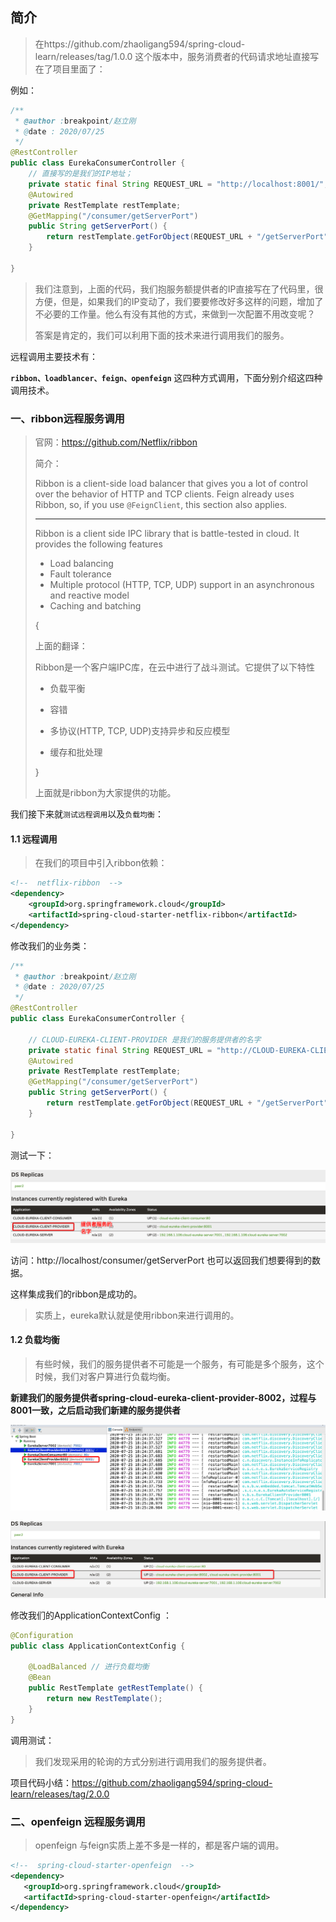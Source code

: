 ## 简介

> 在https://github.com/zhaoligang594/spring-cloud-learn/releases/tag/1.0.0 这个版本中，服务消费者的代码请求地址直接写在了项目里面了：

例如：

```java
/**
 * @author :breakpoint/赵立刚
 * @date : 2020/07/25
 */
@RestController
public class EurekaConsumerController {
  	// 直接写的是我们的IP地址；
    private static final String REQUEST_URL = "http://localhost:8001/";
    @Autowired
    private RestTemplate restTemplate;
    @GetMapping("/consumer/getServerPort")
    public String getServerPort() {
        return restTemplate.getForObject(REQUEST_URL + "/getServerPort", String.class);
    }

}
```

> 我们注意到，上面的代码，我们抱服务额提供者的IP直接写在了代码里，很方便，但是，如果我们的IP变动了，我们要要修改好多这样的问题，增加了不必要的工作量。他么有没有其他的方式，来做到一次配置不用改变呢？
>
> 答案是肯定的，我们可以利用下面的技术来进行调用我们的服务。

远程调用主要技术有：

**`ribbon、loadblancer、feign、openfeign`** 这四种方式调用，下面分别介绍这四种调用技术。

### 一、ribbon远程服务调用

> 官网：https://github.com/Netflix/ribbon
>
> 简介：
>
> Ribbon is a client-side load balancer that gives you a lot of control over the behavior of HTTP and TCP clients. Feign already uses Ribbon, so, if you use `@FeignClient`, this section also applies.
>
> 
>
> ------------------
>
> Ribbon is a client side IPC library that is battle-tested in cloud. It provides the following features
>
> - Load balancing
> - Fault tolerance
> - Multiple protocol (HTTP, TCP, UDP) support in an asynchronous and reactive model
> - Caching and batching
>
> {
>
> 上面的翻译：
>
> Ribbon是一个客户端IPC库，在云中进行了战斗测试。它提供了以下特性
>
> - 负载平衡
> - 容错
>
> - 多协议(HTTP, TCP, UDP)支持异步和反应模型
> - 缓存和批处理
>
> }
>
> 上面就是ribbon为大家提供的功能。

我们接下来就`测试远程调用`以及`负载均衡`：

#### 1.1 远程调用

> 在我们的项目中引入ribbon依赖：

```xml
<!--  netflix-ribbon  -->
<dependency>
    <groupId>org.springframework.cloud</groupId>
    <artifactId>spring-cloud-starter-netflix-ribbon</artifactId>
</dependency>
```

修改我们的业务类：

```java
/**
 * @author :breakpoint/赵立刚
 * @date : 2020/07/25
 */
@RestController
public class EurekaConsumerController {

    // CLOUD-EUREKA-CLIENT-PROVIDER 是我们的服务提供者的名字
    private static final String REQUEST_URL = "http://CLOUD-EUREKA-CLIENT-PROVIDER";
    @Autowired
    private RestTemplate restTemplate;
    @GetMapping("/consumer/getServerPort")
    public String getServerPort() {
        return restTemplate.getForObject(REQUEST_URL + "/getServerPort", String.class);
    }

}
```

测试一下：

![image-20200725182551167](pic/image-20200725182551167.png)

访问：http://localhost/consumer/getServerPort 也可以返回我们想要得到的数据。

这样集成我们的ribbon是成功的。

> 实质上，eureka默认就是使用ribbon来进行调用的。

#### 1.2 负载均衡

> 有些时候，我们的服务提供者不可能是一个服务，有可能是多个服务，这个时候，我们对客户算进行负载均衡。

**新建我们的服务提供者spring-cloud-eureka-client-provider-8002，过程与8001一致，之后启动我们新建的服务提供者**

![image-20200725183212267](pic/image-20200725183212267.png)



![image-20200725183237880](pic/image-20200725183237880.png)



修改我们的ApplicationContextConfig ：

```java
@Configuration
public class ApplicationContextConfig {

    @LoadBalanced // 进行负载均衡
    @Bean
    public RestTemplate getRestTemplate() {
        return new RestTemplate();
    }
}
```

调用测试：

> 我们发现采用的轮询的方式分别进行调用我们的服务提供者。

项目代码小结：https://github.com/zhaoligang594/spring-cloud-learn/releases/tag/2.0.0

### 二、openfeign 远程服务调用

> openfeign 与feign实质上差不多是一样的，都是客户端的调用。

```xml
<!--  spring-cloud-starter-openfeign  -->
<dependency>
   <groupId>org.springframework.cloud</groupId>
   <artifactId>spring-cloud-starter-openfeign</artifactId>
</dependency>
```

